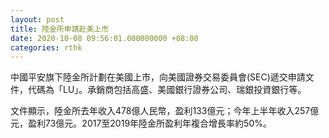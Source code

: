 ```yaml
---
layout: post
title: 陸金所申請赴美上市
date: 2020-10-08 09:56:01.000000000 +08:00
categories: rthk
---
```


中國平安旗下陸金所計劃在美國上市，向美國證券交易委員會(SEC)遞交申請文件，代碼為「LU」。承銷商包括高盛、美國銀行證券公司、瑞銀投資銀行等。 

文件顯示，陸金所去年收入478億人民幣，盈利133億元；今年上半年收入257億元，盈利73億元。2017至2019年陸金所盈利年複合增長率約50%。
